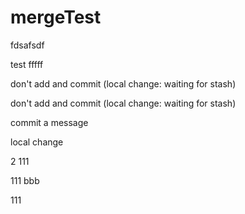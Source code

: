 ﻿# mergeTest

fdsafsdf



test
fffff

don't add and commit (local change: waiting for stash)

don't add and commit (local change: waiting for stash)


commit a message

local change

2
111


111
bbb

111